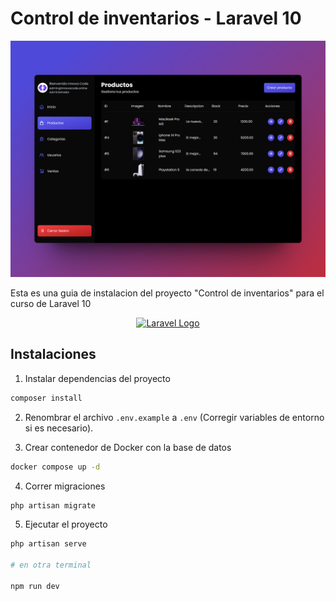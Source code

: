 
# Control de inventarios - Laravel 10
<p align="center"><a href="./public/proyecto.png" target="_blank"><img src="./public/proyecto.png" width="600" alt="Proyecto final"></a></p>

Esta es una guia de instalacion del proyecto "Control de inventarios" para el curso de Laravel 10

<p align="center"><a href="https://laravel.com" target="_blank"><img src="https://raw.githubusercontent.com/laravel/art/master/logo-lockup/5%20SVG/2%20CMYK/1%20Full%20Color/laravel-logolockup-cmyk-red.svg" width="400" alt="Laravel Logo"></a></p>


## Instalaciones
1. Instalar dependencias del proyecto
```bash
composer install
```

2. Renombrar el archivo ``.env.example`` a ``.env`` (Corregir variables de entorno si es necesario).

3. Crear contenedor de Docker con la base de datos
```bash
docker compose up -d
```

4. Correr migraciones
```bash
php artisan migrate
```

5. Ejecutar el proyecto
```bash
php artisan serve

# en otra terminal

npm run dev
```
